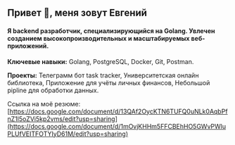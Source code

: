 ## Привет 👋, меня зовут Евгений

#### Я backend разработчик, специализирующийся на Golang.  Увлечен созданием высокопроизводительных и масштабируемых веб-приложений.

**Ключевые навыки:** Golang, PostgreSQL, Docker, Git, Postman.

**Проекты:**  Телеграмм бот task tracker, Университетская онлайн библиотека, Приложение для учёты личных финансов, Небольшой pipline для обработки данных. 

Ссылка на моё резюме: [https://docs.google.com/document/d/13QAf2OycKTN6TUFQ0uNLk0AqbPfnZ1l5oZVi5kp2vms/edit?usp=sharing](https://docs.google.com/document/d/1mOvjKHHm5FFCBEhHO5GWvPWluPLUfVEITFOTYIyD61M/edit?usp=sharing)
